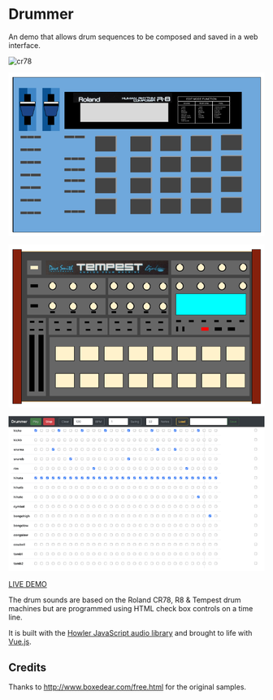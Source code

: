 # Drummer

An demo that allows drum sequences to be composed and saved in a web interface.

![cr78](img/cr78.png)

![r8](img/r8.png)

![tempest](img/tempest.png)

![screencap](img/screencap.png)

[LIVE DEMO](https://glynnbird.github.io/drummer/)

The drum sounds are based on the Roland CR78, R8 & Tempest drum machines but are programmed using HTML check box
controls on a time line.

It is built with the [Howler JavaScript audio library](https://howlerjs.com/) and brought to life with [Vue.js](https://vuejs.org/). 

## Credits

Thanks to http://www.boxedear.com/free.html for the original samples.
